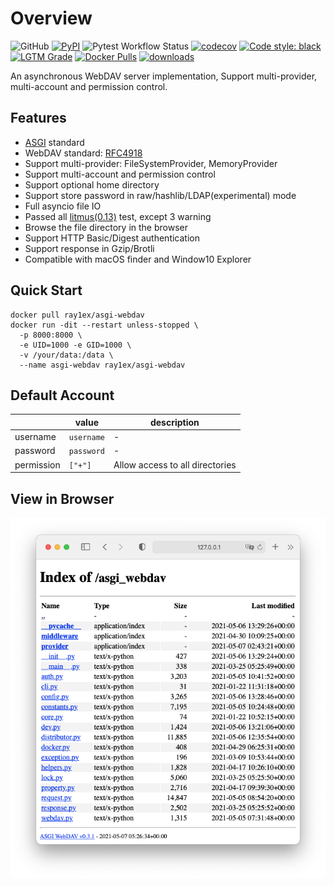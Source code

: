 # Overview

![GitHub](https://img.shields.io/github/license/rexzhang/asgi-webdav)
[![PyPI](https://img.shields.io/pypi/v/ASGIWebDAV)](https://pypi.org/project/ASGIWebDAV)
![Pytest Workflow Status](https://github.com/rexzhang/asgi-webdav/actions/workflows/check-pytest.yml/badge.svg)
[![codecov](https://codecov.io/gh/rexzhang/asgi-webdav/branch/main/graph/badge.svg?token=6D961MCCWN)](https://codecov.io/gh/rexzhang/asgi-webdav)
[![Code style: black](https://img.shields.io/badge/code%20style-black-000000.svg)](https://github.com/psf/black)
[![LGTM Grade](https://img.shields.io/lgtm/grade/python/github/rexzhang/asgi-webdav)](https://lgtm.com/projects/g/rexzhang/asgi-webdav)
[![Docker Pulls](https://img.shields.io/docker/pulls/ray1ex/asgi-webdav)](https://hub.docker.com/r/ray1ex/asgi-webdav)
[![downloads](https://img.shields.io/github/downloads/rexzhang/asgi-webdav/total)](https://github.com/rexzhang/asgi-webdav/releases)

An asynchronous WebDAV server implementation, Support multi-provider, multi-account and permission control.

## Features

- [ASGI](https://asgi.readthedocs.io) standard
- WebDAV standard: [RFC4918](https://www.ietf.org/rfc/rfc4918.txt)
- Support multi-provider: FileSystemProvider, MemoryProvider
- Support multi-account and permission control
- Support optional home directory
- Support store password in raw/hashlib/LDAP(experimental) mode
- Full asyncio file IO
- Passed all [litmus(0.13)](http://www.webdav.org/neon/litmus) test, except 3 warning
- Browse the file directory in the browser
- Support HTTP Basic/Digest authentication
- Support response in Gzip/Brotli
- Compatible with macOS finder and Window10 Explorer

## Quick Start

```shell
docker pull ray1ex/asgi-webdav
docker run -dit --restart unless-stopped \
  -p 8000:8000 \
  -e UID=1000 -e GID=1000 \
  -v /your/data:/data \
  --name asgi-webdav ray1ex/asgi-webdav
```

## Default Account

|            | value      | description                     |
|------------|------------|---------------------------------|
| username   | `username` | -                               |
| password   | `password` | -                               |
| permission | `["+"]`    | Allow access to all directories |

## View in Browser

![](web-dir-browser-screenshot.png)
